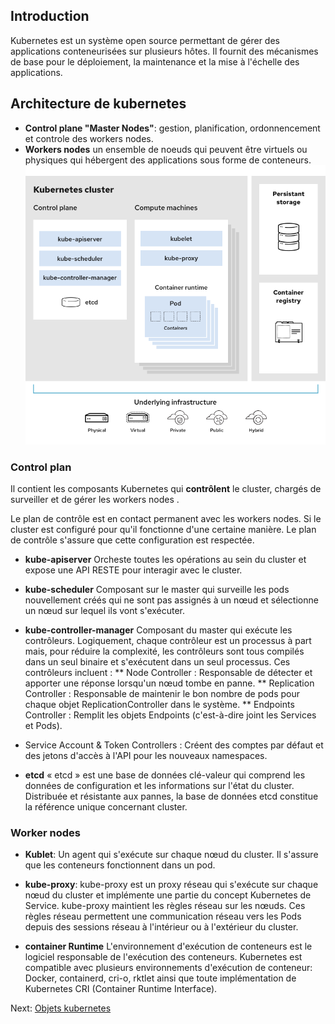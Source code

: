 ## Introduction
Kubernetes est un système open source permettant de gérer des applications conteneurisées sur plusieurs hôtes. Il fournit des mécanismes de base pour le déploiement, la maintenance et la mise à l'échelle des applications. 

## Architecture de kubernetes
* **Control plane "Master Nodes"**: gestion, planification, ordonnencement et controle des workers nodes.
* **Workers nodes** un ensemble de noeuds qui peuvent être virtuels ou physiques qui hébergent des applications sous forme de conteneurs.
![](../images/arch.png)


### Control plan
Il contient les composants Kubernetes qui **contrôlent** le cluster, chargés de surveiller et de gérer les workers nodes . 

Le plan de contrôle est en contact permanent avec les workers nodes. Si le cluster est configuré pour qu'il fonctionne d'une certaine manière. Le plan de contrôle s'assure que cette configuration est respectée.

* **kube-apiserver**
Orcheste toutes les opérations au sein du cluster et expose une API RESTE pour interagir avec le cluster.

* **kube-scheduler**
Composant sur le master qui surveille les pods nouvellement créés qui ne sont pas assignés à un nœud et sélectionne un nœud sur lequel ils vont s'exécuter.

* **kube-controller-manager**
Composant du master qui exécute les contrôleurs.
Logiquement, chaque contrôleur est un processus à part mais, pour réduire la complexité, les contrôleurs sont tous compilés dans un seul binaire et s'exécutent dans un seul processus.
Ces contrôleurs incluent :
** Node Controller : Responsable de détecter et apporter une réponse lorsqu'un nœud tombe en panne.
** Replication Controller : Responsable de maintenir le bon nombre de pods pour chaque objet ReplicationController dans le système.
** Endpoints Controller : Remplit les objets Endpoints (c'est-à-dire joint les Services et Pods).
* Service Account & Token Controllers : Créent des comptes par défaut et des jetons d'accès à l'API pour les nouveaux namespaces.
* **etcd**
« etcd » est une base de données clé-valeur qui comprend les données de configuration et les informations sur l'état du cluster. Distribuée et résistante aux pannes, la base de données etcd constitue la référence unique concernant cluster.


### Worker nodes

* **Kublet**: 
Un agent qui s'exécute sur chaque nœud du cluster. Il s'assure que les conteneurs fonctionnent dans un pod.
* **kube-proxy**: 
kube-proxy est un proxy réseau qui s'exécute sur chaque nœud du cluster et implémente une partie du concept Kubernetes de Service.
kube-proxy maintient les règles réseau sur les nœuds. Ces règles réseau permettent une communication réseau vers les Pods depuis des sessions réseau à l'intérieur ou à l'extérieur du cluster.

* **container Runtime**
L'environnement d'exécution de conteneurs est le logiciel responsable de l'exécution des conteneurs.
Kubernetes est compatible avec plusieurs environnements d'exécution de conteneur: Docker, containerd, cri-o, rktlet ainsi que toute implémentation de Kubernetes CRI (Container Runtime Interface).

Next: [Objets kubernetes](../objects_k8s.md)
